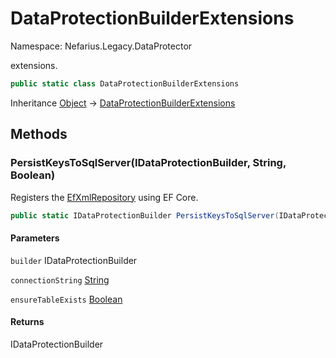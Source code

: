 # DataProtectionBuilderExtensions

Namespace: Nefarius.Legacy.DataProtector

extensions.

```csharp
public static class DataProtectionBuilderExtensions
```

Inheritance [Object](https://docs.microsoft.com/en-us/dotnet/api/system.object) → [DataProtectionBuilderExtensions](./nefarius.legacy.dataprotector.dataprotectionbuilderextensions.md)

## Methods

### <a id="methods-persistkeystosqlserver"/>**PersistKeysToSqlServer(IDataProtectionBuilder, String, Boolean)**

Registers the [EfXmlRepository](./nefarius.legacy.dataprotector.efxmlrepository.md) using EF Core.

```csharp
public static IDataProtectionBuilder PersistKeysToSqlServer(IDataProtectionBuilder builder, string connectionString, bool ensureTableExists)
```

#### Parameters

`builder` IDataProtectionBuilder<br>

`connectionString` [String](https://docs.microsoft.com/en-us/dotnet/api/system.string)<br>

`ensureTableExists` [Boolean](https://docs.microsoft.com/en-us/dotnet/api/system.boolean)<br>

#### Returns

IDataProtectionBuilder
